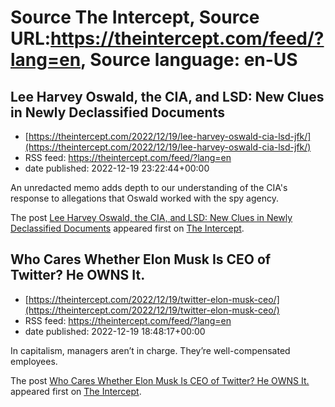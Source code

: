 # Source The Intercept, Source URL:https://theintercept.com/feed/?lang=en, Source language: en-US

## Lee Harvey Oswald, the CIA, and LSD: New Clues in Newly Declassified Documents
 - [https://theintercept.com/2022/12/19/lee-harvey-oswald-cia-lsd-jfk/](https://theintercept.com/2022/12/19/lee-harvey-oswald-cia-lsd-jfk/)
 - RSS feed: https://theintercept.com/feed/?lang=en
 - date published: 2022-12-19 23:22:44+00:00

<p>An unredacted memo adds depth to our understanding of the CIA's response to allegations that Oswald worked with the spy agency.</p>
<p>The post <a href="https://theintercept.com/2022/12/19/lee-harvey-oswald-cia-lsd-jfk/" rel="nofollow">Lee Harvey Oswald, the CIA, and LSD: New Clues in Newly Declassified Documents</a> appeared first on <a href="https://theintercept.com" rel="nofollow">The Intercept</a>.</p>

## Who Cares Whether Elon Musk Is CEO of Twitter? He OWNS It.
 - [https://theintercept.com/2022/12/19/twitter-elon-musk-ceo/](https://theintercept.com/2022/12/19/twitter-elon-musk-ceo/)
 - RSS feed: https://theintercept.com/feed/?lang=en
 - date published: 2022-12-19 18:48:17+00:00

<p>In capitalism, managers aren’t in charge. They’re well-compensated employees.</p>
<p>The post <a href="https://theintercept.com/2022/12/19/twitter-elon-musk-ceo/" rel="nofollow">Who Cares Whether Elon Musk Is CEO of Twitter? He OWNS It.</a> appeared first on <a href="https://theintercept.com" rel="nofollow">The Intercept</a>.</p>
